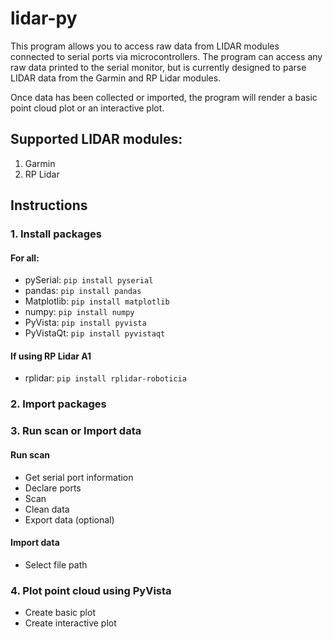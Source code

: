 # lidar-py
This program allows you to access raw data from LIDAR modules connected to serial ports via microcontrollers. The program can access any raw data printed to the serial monitor, but is currently designed to parse LIDAR data from the Garmin and RP Lidar modules.

Once data has been collected or imported, the program will render a basic point cloud plot or an interactive plot.

## Supported LIDAR modules: 

1. Garmin
2. RP Lidar

## Instructions

### 1. Install packages
#### For all: 
- pySerial: ```pip install pyserial```
- pandas:  ```pip install pandas```
- Matplotlib: ```pip install matplotlib```
- numpy: ```pip install numpy```
- PyVista: ```pip install pyvista```
- PyVistaQt: ```pip install pyvistaqt```

#### If using RP Lidar A1
- rplidar: ```pip install rplidar-roboticia```

### 2. Import packages

### 3. Run scan or Import data
#### Run scan 
- Get serial port information 
- Declare ports 
- Scan
- Clean data
- Export data (optional)

#### Import data
- Select file path

### 4. Plot point cloud using PyVista
- Create basic plot
- Create interactive plot



